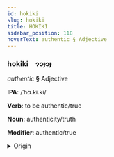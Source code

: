```yaml
---
id: hokiki
slug: hokiki
title: HOKİKİ
sidebar_position: 118
hoverText: authentic § Adjective
---
```


### hokiki&emsp;<span kind="abugida">ɂɔɟɔɟ</span>

*authentic* **§** Adjective

**IPA**: /ˈhɑ.ki.ki/

**Verb**: to be authentic/true

**Noun**: authenticity/truth

**Modifier**: authentic/true

<details>
    <summary>Origin</summary>
    Arabic حَقِيقِيّ ḥaqīqiyy <br/>
    <em>Afroasiatic Language Family</em>
</details>